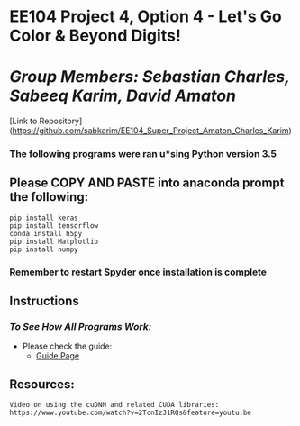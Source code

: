 # **EE104 Project 4, Option 4 - Let's Go Color & Beyond Digits!**
# *Group Members: Sebastian Charles, Sabeeq Karim, David Amaton*

[Link to Repository] (https://github.com/sabkarim/EE104_Super_Project_Amaton_Charles_Karim)

### The following programs were ran u*sing Python version 3.5
## Please COPY AND PASTE into anaconda prompt the following:
```
pip install keras
pip install tensorflow
conda install h5py
pip install Matplotlib
pip install numpy
```

### Remember to restart Spyder once installation is complete

## Instructions

### _To See How All Programs Work:_
- Please check the guide:
  - [Guide Page](https://github.com/sabkarim/EE104_Super_Project_Amaton_Charles_Karim/blob/main/Guide.md)

## Resources:
```
Video on using the cuDNN and related CUDA libraries: https://www.youtube.com/watch?v=2TcnIzJ1RQs&feature=youtu.be
```

